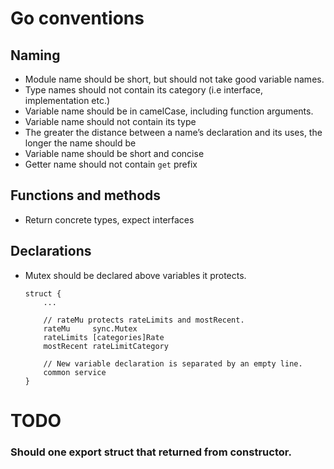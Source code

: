 # Go conventions

## Naming
* Module name should be short, but should not take good variable names.
* Type names should not contain its category (i.e interface, implementation etc.)
* Variable name should be in camelCase, including function arguments.
* Variable name should not contain its type
* The greater the distance between a name’s declaration and its uses, the longer the name should be
* Variable name should be short and concise
* Getter name should not contain `get` prefix

## Functions and methods
* Return concrete types, expect interfaces

## Declarations
* Mutex should be declared above variables it protects.
	```
	struct {
		...

		// rateMu protects rateLimits and mostRecent.
		rateMu     sync.Mutex
		rateLimits [categories]Rate
		mostRecent rateLimitCategory

		// New variable declaration is separated by an empty line.
		common service
	}
	```


# TODO
### Should one export struct that returned from constructor.
